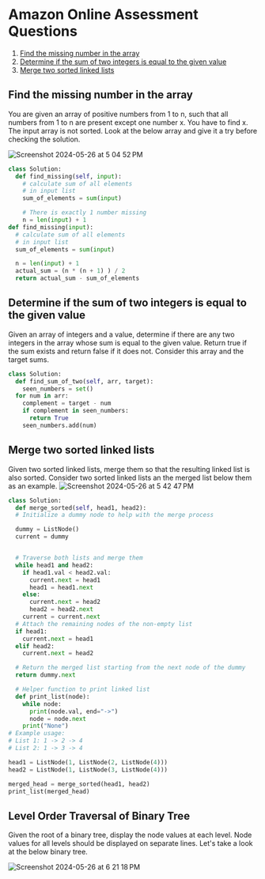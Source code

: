 # Amazon Online Assessment Questions

1. [Find the missing number in the array](#find-missing-number)
2. [Determine if the sum of two integers is equal to the given value](determine-if-equal-sum)
3. [Merge two sorted linked lists](merge-two-sorted-linked-lists)

## Find the missing number in the array
You are given an array of positive numbers from 1 to n, such that all numbers from 1 to n are present except one number x. You have to find x. The input array is not sorted. Look at the below array and give it a try before checking the solution.

![Screenshot 2024-05-26 at 5 04 52 PM](https://github.com/aliamrod/Coding-Challenges/assets/62684338/85952bb8-b83c-4964-bd57-8155b1778818)

```python
class Solution:
  def find_missing(self, input):
    # calculate sum of all elements
    # in input list
    sum_of_elements = sum(input)

    # There is exactly 1 number missing
    n = len(input) + 1
def find_missing(input):
  # calculate sum of all elements 
  # in input list
  sum_of_elements = sum(input)

  n = len(input) + 1
  actual_sum = (n * (n + 1) ) / 2
  return actual_sum - sum_of_elements
```
## Determine if the sum of two integers is equal to the given value
Given an array of integers and a value, determine if there are any two integers in the array whose sum is equal to the given value.
Return true if the sum exists and return false if it does not. Consider this array and the target sums.

```python
class Solution:
  def find_sum_of_two(self, arr, target):
    seen_numbers = set()
  for num in arr:
    complement = target - num
    if complement in seen_numbers:
      return True
    seen_numbers.add(num)
```
## Merge two sorted linked lists
Given two sorted linked lists, merge them so that the resulting linked list is also sorted. Consider two sorted linked lists an the merged list below them as an example.
![Screenshot 2024-05-26 at 5 42 47 PM](https://github.com/aliamrod/Coding-Challenges/assets/62684338/81fb3895-97c2-4f58-b7b4-61083a566602)

```python
class Solution:
  def merge_sorted(self, head1, head2):
  # Initialize a dummy node to help with the merge process

  dummy = ListNode()
  current = dummy


  # Traverse both lists and merge them
  while head1 and head2:
    if head1.val < head2.val:
      current.next = head1
      head1 = head1.next
    else:
      current.next = head2
      head2 = head2.next
    current = current.next
  # Attach the remaining nodes of the non-empty list
  if head1:
    current.next = head1
  elif head2:
    current.next = head2

  # Return the merged list starting from the next node of the dummy
  return dummy.next

  # Helper function to print linked list
  def print_list(node):
    while node:
      print(node.val, end="->")
      node = node.next
    print("None")
# Example usage:
# List 1: 1 -> 2 -> 4
# List 2: 1 -> 3 -> 4

head1 = ListNode(1, ListNode(2, ListNode(4)))
head2 = ListNode(1, ListNode(3, ListNode(4)))

merged_head = merge_sorted(head1, head2)
print_list(merged_head)
```

## Level Order Traversal of Binary Tree
Given the root of a binary tree, display the node values at each level. Node values for all levels should be displayed on separate lines. Let's take a look at the below binary tree. 

![Screenshot 2024-05-26 at 6 21 18 PM](https://github.com/aliamrod/Coding-Challenges/assets/62684338/70ef0f56-b072-4d4e-9854-aeacbf341893)



```
